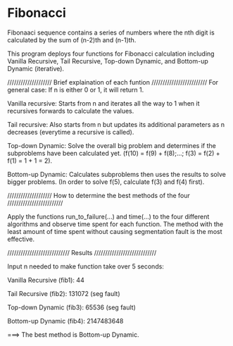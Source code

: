 Fibonacci
=========
Fibonaaci sequence contains a series of numbers where the nth digit is calculated by the sum of (n-2)th and (n-1)th.

This program deploys four functions for Fibonacci calculation including Vanilla Recursive, Tail Recursive, Top-down Dynamic, and Bottom-up Dynamic (iterative).


//////////////////// Brief explaination of each funtion /////////////////////////
For general case: If n is either 0 or 1, it will return 1.

Vanilla recursive: Starts from n and iterates all the way to 1 when it recursives forwards to calculate the values.

Tail recursive: Also starts from n but updates its additional parameters as n decreases (everytime a recursive is called). 

Top-down Dynamic: Solve the overall big problem and determines if the subproblems have been calculated yet. (f(10) = f(9) + f(8);...; f(3) = f(2) + f(1) = 1 + 1 = 2).

Bottom-up Dynamic: Calculates subproblems then uses the results to solve bigger problems. (In order to solve f(5), calculate f(3) and f(4) first).


//////////////////// How to determine the best methods of the four /////////////////////////

Apply the functions run_to_failure(...) and time(...) to the four different algorithms and observe time spent for each function. The method with the least amount of time spent without causing segmentation fault is the most effective.



//////////////////////////// Results ////////////////////////////

 Input n needed to make function take over 5 seconds:
 
 Vanilla Recursive (fib1): 44 
 
 Tail Recursive (fib2):    131072 (seg fault)
 
 Top-down Dynamic (fib3):  65536 (seg fault)
 
 Bottom-up Dynamic (fib4): 2147483648
 
 ===> The best method is Bottom-up Dynamic.

